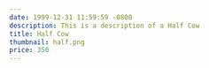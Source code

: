 ```yaml
---
date: 1999-12-31 11:59:59 -0800
description: This is a description of a Half Cow
title: Half Cow
thumbnail: half.png
price: 350
---
```

